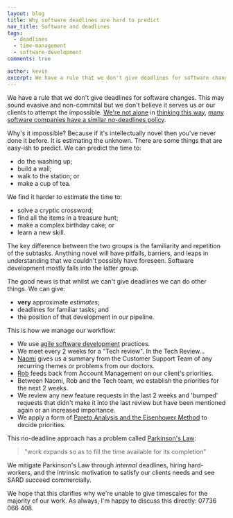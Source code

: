 ```yaml
---
layout: blog
title: Why software deadlines are hard to predict
nav_title: Software and deadlines
tags:
  - deadlines
  - time-management
  - software-development
comments: true

author: kevin
excerpt: We have a rule that we don't give deadlines for software changes. This may sound evasive and non-commital but we don't believe it serves us or our clients to attempt the impossible. We're not alone in thinking this way many software companies have a similar no-deadlines policy.
---
```


We have a rule that we don't give deadlines for software changes. This may sound evasive and non-commital but we don't believe it serves us or our clients to attempt the impossible. [We're not alone](https://enterprisepathtoagility.com/deadlines-do-not-give-you-any-predictability-3cbe6308fff5) in [thinking this way](http://blog.hut8labs.com/no-deadlines-for-you.html), [many software companies have a similar no-deadlines policy](https://www.hochmanconsultants.com/no-deadlines-for-web-development/).

Why's it impossible? Because if it's intellectually novel then you've never done it before. It is estimating the unknown. There are some things that are easy-ish to predict. We can predict the time to:

  * do the washing up;
  * build a wall;
  * walk to the station; or
  * make a cup of tea.
  
We find it harder to estimate the time to:

  * solve a cryptic crossword;
  * find all the items in a treasure hunt;
  * make a complex birthday cake; or
  * learn a new skill.
  
The key difference between the two groups is the familiarity and repetition of the subtasks. Anything novel will have pitfalls, barriers, and leaps in understanding that we couldn't possibly have foreseen. Software development mostly falls into the latter group. 

The good news is that whilst we can't give deadlines we can do other things. We can give:

  * **very** approximate *estimates*;
  * deadlines for familiar tasks; and
  * the position of that development in our pipeline.

This is how we manage our workflow:

  * We use [agile software development](https://en.wikipedia.org/wiki/Agile_software_development) practices.
  * We meet every 2 weeks for a "Tech review". In the Tech Review...
  * [Naomi](/people/naomi.html) gives us a summary from the Customer Support Team of any recurring themes or problems from our doctors.
  * [Rob](/people/rob.html) feeds back from Account Management on our client's priorities.
  * Between Naomi, Rob and the Tech team, we establish the priorities for the next 2 weeks.
  * We review any new feature requests in the last 2 weeks and 'bumped' requests that didn't make it into the last review but have been mentioned again or an increased importance.
  * We apply a form of [Pareto Analysis and the Eisenhower Method](https://en.wikipedia.org/wiki/Time_management#The_Eisenhower_Method) to decide priorities.
  
This no-deadline approach has a problem called [Parkinson's Law](https://en.wikipedia.org/wiki/Parkinson%27s_law):
  
> "work expands so as to fill the time available for its completion" 

We mitigate Parkinson's Law through *internal* deadlines, hiring hard-workers, and the intrinsic motivation to satisfy our clients needs and see SARD succeed commercially. 
  
We hope that this clarifies why we're unable to give timescales for the majority of our work. As always, I'm happy to discuss this directly: 07736 066 408.
